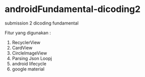 # androidFundamental-dicoding2
submission 2 dicoding fundamental

Fitur yang digunakan :
1. RecyclerView
2. CardView
3. CircleImageView
4. Parsing Json Loopj
5. android lifecycle
6. google material
